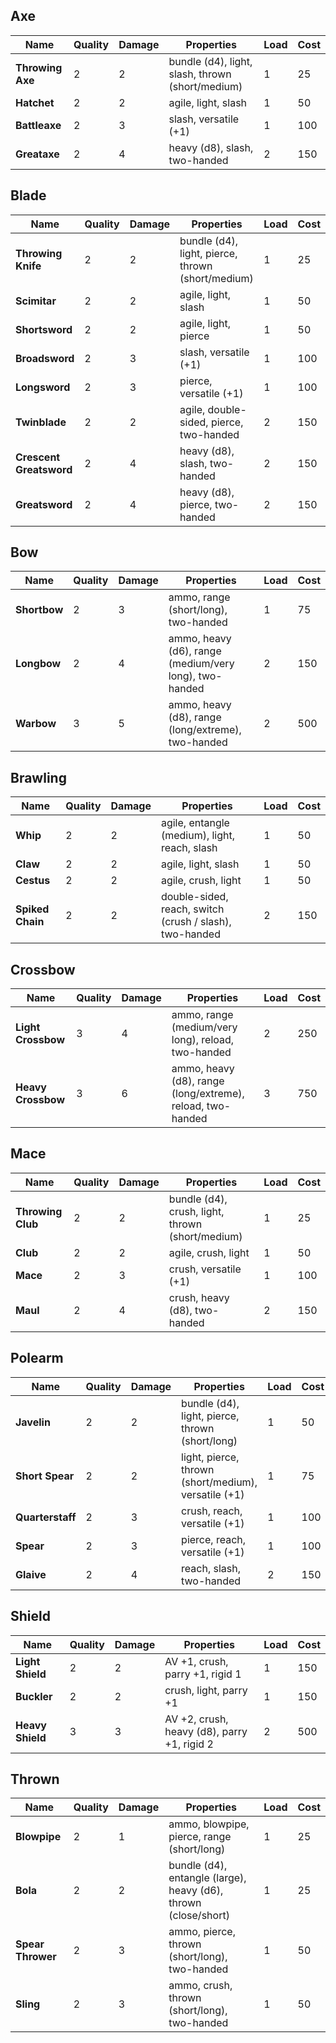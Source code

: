 
## Axe 
Name | Quality | Damage | Properties | Load | Cost
--- | --- | --- | --- | --- | ---
**Throwing Axe**  | 2  | 2  | bundle (d4), light, slash, thrown (short/medium)  | 1  | 25
**Hatchet**  | 2  | 2  | agile, light, slash  | 1  | 50
**Battleaxe**  | 2  | 3  | slash, versatile (+1)  | 1  | 100
**Greataxe**  | 2  | 4  | heavy (d8), slash, two-handed  | 2  | 150


## Blade 
Name | Quality | Damage | Properties | Load | Cost
--- | --- | --- | --- | --- | ---
**Throwing Knife**  | 2  | 2  | bundle (d4), light, pierce, thrown (short/medium)  | 1  | 25
**Scimitar**  | 2  | 2  | agile, light, slash  | 1  | 50
**Shortsword**  | 2  | 2  | agile, light, pierce  | 1  | 50
**Broadsword**  | 2  | 3  | slash, versatile (+1)  | 1  | 100
**Longsword**  | 2  | 3  | pierce, versatile (+1)  | 1  | 100
**Twinblade**  | 2  | 2  | agile, double-sided, pierce, two-handed  | 2  | 150
**Crescent Greatsword**  | 2  | 4  | heavy (d8), slash, two-handed  | 2  | 150
**Greatsword**  | 2  | 4  | heavy (d8), pierce, two-handed  | 2  | 150


## Bow 
Name | Quality | Damage | Properties | Load | Cost
--- | --- | --- | --- | --- | ---
**Shortbow**  | 2  | 3  | ammo, range (short/long), two-handed  | 1  | 75
**Longbow**  | 2  | 4  | ammo, heavy (d6), range (medium/very long), two-handed  | 2  | 150
**Warbow**  | 3  | 5  | ammo, heavy (d8), range (long/extreme), two-handed  | 2  | 500


## Brawling 
Name | Quality | Damage | Properties | Load | Cost
--- | --- | --- | --- | --- | ---
**Whip**  | 2  | 2  | agile, entangle (medium), light, reach, slash  | 1  | 50
**Claw**  | 2  | 2  | agile, light, slash  | 1  | 50
**Cestus**  | 2  | 2  | agile, crush, light  | 1  | 50
**Spiked Chain**  | 2  | 2  | double-sided, reach, switch (crush / slash), two-handed  | 2  | 150


## Crossbow 
Name | Quality | Damage | Properties | Load | Cost
--- | --- | --- | --- | --- | ---
**Light Crossbow**  | 3  | 4  | ammo, range (medium/very long), reload, two-handed  | 2  | 250
**Heavy Crossbow**  | 3  | 6  | ammo, heavy (d8), range (long/extreme), reload, two-handed  | 3  | 750


## Mace 
Name | Quality | Damage | Properties | Load | Cost
--- | --- | --- | --- | --- | ---
**Throwing Club**  | 2  | 2  | bundle (d4), crush, light, thrown (short/medium)  | 1  | 25
**Club**  | 2  | 2  | agile, crush, light  | 1  | 50
**Mace**  | 2  | 3  | crush, versatile (+1)  | 1  | 100
**Maul**  | 2  | 4  | crush, heavy (d8), two-handed  | 2  | 150


## Polearm 
Name | Quality | Damage | Properties | Load | Cost
--- | --- | --- | --- | --- | ---
**Javelin**  | 2  | 2  | bundle (d4), light, pierce, thrown (short/long)  | 1  | 50
**Short Spear**  | 2  | 2  | light, pierce, thrown (short/medium), versatile (+1)  | 1  | 75
**Quarterstaff**  | 2  | 3  | crush, reach, versatile (+1)  | 1  | 100
**Spear**  | 2  | 3  | pierce, reach, versatile (+1)  | 1  | 100
**Glaive**  | 2  | 4  | reach, slash, two-handed  | 2  | 150


## Shield 
Name | Quality | Damage | Properties | Load | Cost
--- | --- | --- | --- | --- | ---
**Light Shield**  | 2  | 2  | AV +1, crush, parry +1, rigid 1  | 1  | 150
**Buckler**  | 2  | 2  | crush, light, parry +1  | 1  | 150
**Heavy Shield**  | 3  | 3  | AV +2, crush, heavy (d8), parry +1, rigid 2  | 2  | 500


## Thrown 
Name | Quality | Damage | Properties | Load | Cost
--- | --- | --- | --- | --- | ---
**Blowpipe**  | 2  | 1  | ammo, blowpipe, pierce, range (short/long)  | 1  | 25
**Bola**  | 2  | 2  | bundle (d4), entangle (large), heavy (d6), thrown (close/short)  | 1  | 25
**Spear Thrower**  | 2  | 3  | ammo, pierce, thrown (short/long), two-handed  | 1  | 50
**Sling**  | 2  | 3  | ammo, crush, thrown (short/long), two-handed  | 1  | 50

